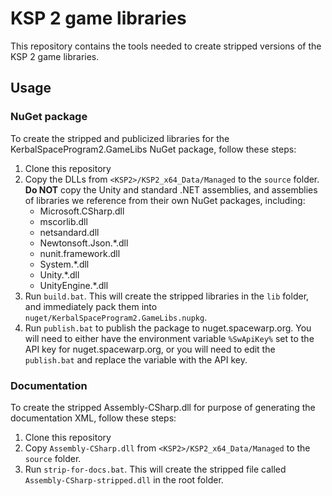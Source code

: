 # KSP 2 game libraries

This repository contains the tools needed to create stripped versions of the KSP 2 game libraries.

## Usage

### NuGet package

To create the stripped and publicized libraries for the KerbalSpaceProgram2.GameLibs NuGet package, follow these steps:

1. Clone this repository
2. Copy the DLLs from `<KSP2>/KSP2_x64_Data/Managed` to the `source` folder. **Do NOT** copy the Unity and standard .NET assemblies, and assemblies of libraries we reference from their own NuGet packages, including:
    - Microsoft.CSharp.dll
    - mscorlib.dll
    - netsandard.dll
    - Newtonsoft.Json.*.dll
    - nunit.framework.dll
    - System.*.dll
    - Unity.*.dll
    - UnityEngine.*.dll
3. Run `build.bat`. This will create the stripped libraries in the `lib` folder, and immediately pack them into `nuget/KerbalSpaceProgram2.GameLibs.nupkg`.
4. Run `publish.bat` to publish the package to nuget.spacewarp.org. You will need to either have the environment variable `%SwApiKey%` set to the API key for nuget.spacewarp.org, or you will need to edit the `publish.bat` and replace the variable with the API key.

### Documentation

To create the stripped Assembly-CSharp.dll for purpose of generating the documentation XML, follow these steps:

1. Clone this repository
2. Copy `Assembly-CSharp.dll` from `<KSP2>/KSP2_x64_Data/Managed` to the `source` folder.
3. Run `strip-for-docs.bat`. This will create the stripped file called `Assembly-CSharp-stripped.dll` in the root folder.